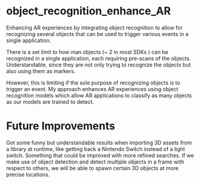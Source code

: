 # object_recognition_enhance_AR
Enhancing AR experiences by integrating object recognition to allow for recognizing several objects that can be used to trigger various events in a single application.

There is a set limit to how man objects (~ 2 in most SDKs ) can be recognized in a single application, each requiring pre-scans of the objects. Understandable, since they are not only trying to recognize the objects but also using them as markers.

However, this is limiting if the sole purpose of recognizing objects is to trigger an event. My approach enhances AR experiences using object recognition models which allow AR applications to classify as many objects as our models are trained to detect. 

# Future Improvements
Got some funny but understandable results when importing 3D assets from a library at runtime, like getting back a Nintendo Switch instead of a light switch. Something that could be improved with more refined searches.
If we make use of object detection and detect multiple objects in a frame with respect to others, we will be able to spawn certain 3D objects at more precise locations.
